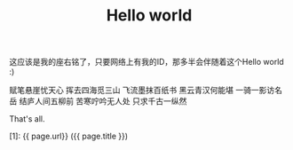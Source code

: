 ﻿---
layout: post
title: Hello world
category: blog
description: 这应该是我的座右铭了，只要网络上有我的ID，那多半会伴随着这个Hello world :)
---

这应该是我的座右铭了，只要网络上有我的ID，那多半会伴随着这个Hello world :)

赋笔悬崖忧天心
挥去四海觅三山
飞流墨抹百纸书
黑云青汉何能堪
一骑一影访名岳
结庐人间五柳前
苦寒咛吟无人处
只求千古一纵然

That's all.


[Shy07]:    http://git.shy07.com  "Shy07"
[1]:    {{ page.url}}  ({{ page.title }})
